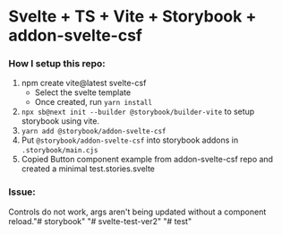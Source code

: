 # Svelte + TS + Vite + Storybook + addon-svelte-csf

### How I setup this repo:

1. npm create vite@latest svelte-csf
   - Select the svelte template
   - Once created, run `yarn install`
2. `npx sb@next init --builder @storybook/builder-vite` to setup storybook using vite.
3. `yarn add @storybook/addon-svelte-csf`
4. Put `@storybook/addon-svelte-csf` into storybook addons in `.storybook/main.cjs`
5. Copied Button component example from addon-svelte-csf repo and created a minimal test.stories.svelte

### Issue:

Controls do not work, args aren't being updated without a component reload."# storybook"
"# svelte-test-ver2" 
"# test" 
